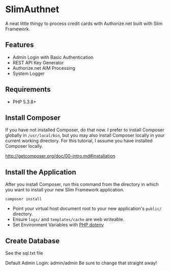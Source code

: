 # SlimAuthnet

A neat little thingy to process credit cards with Authorize.net built with Slim Framework.

## Features
* Admin Login with Basic Authentication
* REST API Key Generator
* Authorize.net AIM Processing
* System Logger

## Requirements
* PHP 5.3.8+

## Install Composer

If you have not installed Composer, do that now. I prefer to install Composer globally in `/usr/local/bin`, but you may also install Composer locally in your current working directory. For this tutorial, I assume you have installed Composer locally.

<http://getcomposer.org/doc/00-intro.md#installation>

## Install the Application

After you install Composer, run this command from the directory in which you want to install your new Slim Framework application.

    composer install

* Point your virtual host document root to your new application's `public/` directory.
* Ensure `logs/` and `templates/cache` are web writeable.
* Set Environment Variables with [PHP dotenv](https://github.com/vlucas/phpdotenv)

## Create Database
See the sql.txt file

Default Admin Login: admin/admin
Be sure to change that straight away!